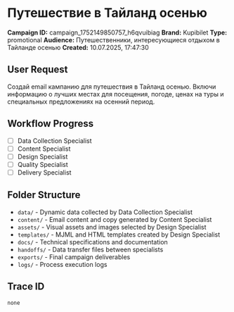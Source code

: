 # Путешествие в Тайланд осенью

**Campaign ID:** campaign_1752149850757_h6qvuibiag
**Brand:** Kupibilet
**Type:** promotional
**Audience:** Путешественники, интересующиеся отдыхом в Тайланде осенью
**Created:** 10.07.2025, 17:47:30

## User Request
Создай email кампанию для путешествия в Тайланд осенью. Включи информацию о лучших местах для посещения, погоде, ценах на туры и специальных предложениях на осенний период.

## Workflow Progress
- [ ] Data Collection Specialist
- [ ] Content Specialist  
- [ ] Design Specialist
- [ ] Quality Specialist
- [ ] Delivery Specialist

## Folder Structure

- `data/` - Dynamic data collected by Data Collection Specialist
- `content/` - Email content and copy generated by Content Specialist
- `assets/` - Visual assets and images selected by Design Specialist
- `templates/` - MJML and HTML templates created by Design Specialist
- `docs/` - Technical specifications and documentation
- `handoffs/` - Data transfer files between specialists
- `exports/` - Final campaign deliverables
- `logs/` - Process execution logs

## Trace ID
`none`
